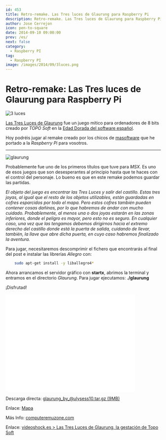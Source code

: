```yaml
---
id: 453
title: Retro-remake. Las Tres luces de Glaurung para Raspberry Pi
description: Retro-remake. Las Tres luces de Glaurung para Raspberry Pi
author: Jose Cerrejon
icon: pen-to-square
date: 2014-09-10 09:00:00
prev: /es/
next: false
category:
  - Raspberry PI
tag:
  - Raspberry PI
image: /images/2014/09/3luces.png
---
```


# Retro-remake: Las Tres luces de Glaurung para Raspberry Pi

![3 luces](/images/2014/09/3luces.png)

[Las Tres Luces de Glaurung](http://es.wikipedia.org/wiki/Las_tres_luces_de_Glaurung) fue un juego mítico para ordenadores de 8 bits creado por *TOPO Soft* en la [Edad Dorada del software español](http://www.videoshock.es/articulos/2012/04/edad-de-oro-del-videojuego-espanol/). 

Hoy podréis jugar al remake creado por los chicos de [masoftware](http://www.masoftware.es/) que he portado a la *Raspberry Pi* para vosotros.

- - -
![glaurung](/images/2014/09/3luces.gif)

Probablemente fue uno de los primeros títulos que tuve para *MSX*. Es uno de esos juegos que son desesperantes al principio hasta que te haces con el control del personaje. Lo bueno es que en este remake podemos guardar las partidas.

*El objeto del juego es encontrar las Tres Luces y salir del castillo. Estas tres joyas, al igual que el resto de los objetos utilizables, están guardadas en cofres esparcidos por todo el mapa. Pero estos cofres también pueden contener cosas dañinas, por lo que habremos de andar con mucho cuidado. Probablemente, al menos una o dos joyas estarán en las zonas inferiores, donde el peligro es mayor, pero esto no es seguro. En cualquier caso, una vez que las tengamos debemos dirigirnos hacia el extremo derecho del castillo donde está la puerta de salida, cuidando de llevar, también, la llave que abre dicha puerta, en cuyo caso habremos finalizado la aventura.*

Para jugar, necesitaremos descomprimir el fichero que encontrarás al final del post e instalar las librerías *Allegro* con:

```bash
	sudo apt-get install -y liballegro4*
```

Ahora arrancamos el servidor gráfico con **startx**, abrimos la terminal y entramos en el directorio *Glaurung*. Para jugar ejecutamos: **./glaurung**

¡Disfrutad!

<iframe width="420" height="315" src="//www.youtube.com/embed/sCtv-UANSP4" frameborder="0" allowfullscreen></iframe>

Descarga directa: [glaurung_by_@ulysess10.tar.gz (9MB)](/res/glaurung_by_@ulysess10.tar.gz)

Enlace: [Mapa](http://www.masoftware.es/juegos/glaurung/mapeado.jpg)

Más Info: [computeremuzone.com](http://computeremuzone.com/ficha.php?id=274)

Enlace: [videoshock.es > Las Tres Luces de Glaurung, la gestación de Topo Soft](http://www.videoshock.es/criticas/2013/10/las-tres-luces-de-glaurung-la-gestacion-de-topo-soft/)